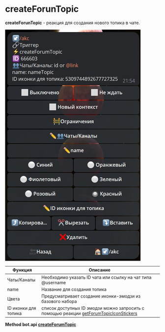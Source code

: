 # createForunTopic

**createForunTopic** - реакция для создания нового топика в чате.

![](./1.jpg)

| Функция | Описание |
| --- | --- | 
| Чаты/Каналы | Необходимо указать ID чата или ссылку на чат типа @username |
| name | Название для создания топика |
| Цвета | Предусматривает создание иконки-эмодзи из базового набора |
| ID иконки для топика | список доступных ID эмодзи можно запросить с помощью реакции [getForumTopicIconStickers](/docs/admin/topic/getForumTopicIconStickers/) |










**Method bot.api [createForumTopic](https://core.telegram.org/bots/api#createforumtopic)**